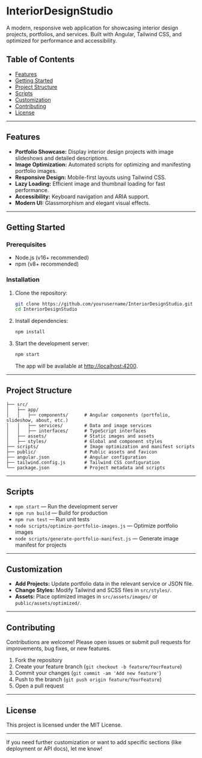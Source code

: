 # InteriorDesignStudio

A modern, responsive web application for showcasing interior design projects, portfolios, and services. Built with Angular, Tailwind CSS, and optimized for performance and accessibility.

## Table of Contents
- [Features](#features)
- [Getting Started](#getting-started)
- [Project Structure](#project-structure)
- [Scripts](#scripts)
- [Customization](#customization)
- [Contributing](#contributing)
- [License](#license)

---

## Features
- **Portfolio Showcase:** Display interior design projects with image slideshows and detailed descriptions.
- **Image Optimization:** Automated scripts for optimizing and manifesting portfolio images.
- **Responsive Design:** Mobile-first layouts using Tailwind CSS.
- **Lazy Loading:** Efficient image and thumbnail loading for fast performance.
- **Accessibility:** Keyboard navigation and ARIA support.
- **Modern UI:** Glassmorphism and elegant visual effects.

---

## Getting Started

### Prerequisites
- Node.js (v16+ recommended)
- npm (v8+ recommended)

### Installation
1. Clone the repository:
   ```sh
   git clone https://github.com/yourusername/InteriorDesignStudio.git
   cd InteriorDesignStudio
   ```
2. Install dependencies:
   ```sh
   npm install
   ```
3. Start the development server:
   ```sh
   npm start
   ```
   The app will be available at [http://localhost:4200](http://localhost:4200).

---

## Project Structure
```
├── src/
│   ├── app/
│   │   ├── components/      # Angular components (portfolio, slideshow, about, etc.)
│   │   ├── services/        # Data and image services
│   │   ├── interfaces/      # TypeScript interfaces
│   ├── assets/              # Static images and assets
│   ├── styles/              # Global and component styles
├── scripts/                 # Image optimization and manifest scripts
├── public/                  # Public assets and favicon
├── angular.json             # Angular configuration
├── tailwind.config.js       # Tailwind CSS configuration
└── package.json             # Project metadata and scripts
```

---

## Scripts
- `npm start` — Run the development server
- `npm run build` — Build for production
- `npm run test` — Run unit tests
- `node scripts/optimize-portfolio-images.js` — Optimize portfolio images
- `node scripts/generate-portfolio-manifest.js` — Generate image manifest for projects

---

## Customization
- **Add Projects:** Update portfolio data in the relevant service or JSON file.
- **Change Styles:** Modify Tailwind and SCSS files in `src/styles/`.
- **Assets:** Place optimized images in `src/assets/images/` or `public/assets/optimized/`.

---

## Contributing
Contributions are welcome! Please open issues or submit pull requests for improvements, bug fixes, or new features.

1. Fork the repository
2. Create your feature branch (`git checkout -b feature/YourFeature`)
3. Commit your changes (`git commit -am 'Add new feature'`)
4. Push to the branch (`git push origin feature/YourFeature`)
5. Open a pull request

---

## License
This project is licensed under the MIT License.

---

If you need further customization or want to add specific sections (like deployment or API docs), let me know!
